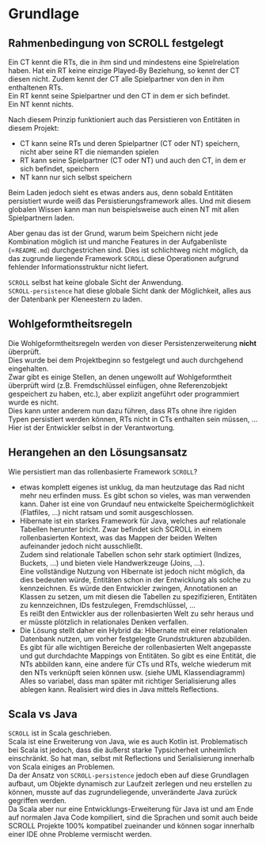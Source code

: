 # Grundlage



## Rahmenbedingung von SCROLL festgelegt

Ein CT kennt die RTs, die in ihm sind und mindestens eine Spielrelation haben. Hat ein RT keine einzige Played-By Beziehung,
so kennt der CT diesen nicht. Zudem kennt der CT alle Spielpartner von den in ihm enthaltenen RTs.  
Ein RT kennt seine Spielpartner und den CT in dem er sich befindet.  
Ein NT kennt nichts.  
  
Nach diesem Prinzip funktioniert auch das Persistieren von Entitäten in diesem Projekt:

- CT kann seine RTs und deren Spielpartner (CT oder NT) speichern, nicht aber seine RT die niemanden spielen
- RT kann seine Spielpartner (CT oder NT) und auch den CT, in dem er sich befindet, speichern
- NT kann nur sich selbst speichern

Beim Laden jedoch sieht es etwas anders aus, denn sobald Entitäten persistiert wurde weiß das Persistierungsframework
alles. Und mit diesem globalen Wissen kann man nun beispielsweise auch einen NT mit allen Spielpartnern laden.
    
Aber genau das ist der Grund, warum beim Speichern nicht jede Kombination möglich ist und manche Features
in der Aufgabenliste (=`README.md`) durchgestrichen sind. Dies ist schlichtweg nicht möglich, da das zugrunde liegende
Framework `SCROLL` diese Operationen aufgrund fehlender Informationsstruktur nicht liefert. 

`SCROLL` selbst hat keine globale Sicht der Anwendung.  
`SCROLL-persistence` hat diese globale Sicht dank der Möglichkeit, alles aus der Datenbank per Kleneestern zu laden.



## Wohlgeformtheitsregeln

Die Wohlgeformtheitsregeln werden von dieser Persistenzerweiterung **nicht** überprüft.  
Dies wurde bei dem Projektbeginn so festgelegt und auch durchgehend eingehalten.  
Zwar gibt es einige Stellen, an denen ungewollt auf Wohlgeformtheit überprüft wird (z.B. Fremdschlüssel einfügen, ohne
Referenzobjekt gespeichert zu haben, etc.), aber explizit angeführt oder programmiert wurde es nicht.  
Dies kann unter anderem nun dazu führen, dass RTs ohne ihre rigiden Typen persistiert werden können, RTs nicht in CTs
enthalten sein müssen, ...  
Hier ist der Entwickler selbst in der Verantwortung.  



## Herangehen an den Lösungsansatz

Wie persistiert man das rollenbasierte Framework `SCROLL`?

- etwas komplett eigenes ist unklug, da man heutzutage das Rad nicht mehr neu erfinden muss. Es gibt schon so vieles, was man
  verwenden kann. Daher ist eine von Grundauf neu entwickelte Speichermöglichkeit (Flatfiles, ...) nicht ratsam und somit ausgeschlossen.
- Hibernate ist ein starkes Framework für Java, welches auf relationale Tabellen herunter bricht. Zwar befindet sich SCROLL in
  einem rollenbasierten Kontext, was das Mappen der beiden Welten aufeinander jedoch nicht ausschließt.  
  Zudem sind relationale Tabellen schon sehr stark optimiert (Indizes, Buckets, ...) und bieten viele Handwerkzeuge (Joins, ...).  
  Eine vollständige Nutzung von Hibernate ist jedoch nicht möglich, da dies bedeuten würde, Entitäten schon in der Entwicklung als
  solche zu kennzeichnen. Es würde den Entwickler zwingen, Annotationen an Klassen zu setzen, um mit diesen die Tabellen zu spezifizieren,
  Entitäten zu kennzeichnen, IDs festzulegen, Fremdschlüssel, ...  
  Es reißt den Entwickler aus der rollenbasierten Welt zu sehr heraus und er müsste plötzlich in relationales Denken verfallen.
- Die Lösung stellt daher ein Hybrid da:
  Hibernate mit einer relationalen Datenbank nutzen, um vorher festgelegte Grundstrukturen abzubilden.  
  Es gibt für alle wichtigen Bereiche der rollenbasierten Welt angepasste und gut durchdachte Mappings von Entitäten. So gibt es eine
  Entität, die NTs abbilden kann, eine andere für CTs und RTs, welche wiederum mit den NTs verknüpft seien
  können usw. (siehe UML Klassendiagramm)  
  Alles so variabel, dass man später mit richtiger Serialisierung alles ablegen kann. Realisiert wird dies in Java mittels Reflections.
  


## Scala vs Java

`SCROLL` ist in Scala geschrieben.  
Scala ist eine Erweiterung von Java, wie es auch Kotlin ist. Problematisch bei Scala ist jedoch, dass die äußerst starke Typsicherheit
unheimlich einschränkt. So hat man, selbst mit Reflections und Serialisierung innerhalb von Scala einiges an Problemen.  
Da der Ansatz von `SCROLL-persistence` jedoch eben auf diese Grundlagen aufbaut, um Objekte dynamisch zur Laufzeit zerlegen und neu
erstellen zu können, musste auf das zugrundeliegende, unveränderte Java zurück gegriffen werden.  
Da Scala aber nur eine Entwicklungs-Erweiterung für Java ist und am Ende auf normalen Java Code kompiliert, sind die Sprachen und somit
auch beide SCROLL Projekte 100% kompatibel zueinander und können sogar innerhalb einer IDE ohne Probleme vermischt werden. 

